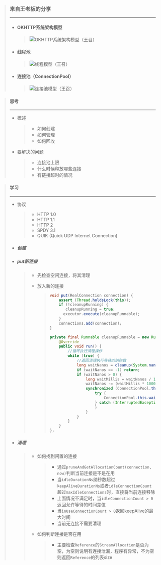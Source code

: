 > ### 来自王老板的分享
> ---
> - #### OKHTTP系统架构模型
>   > ![OKHTTP系统架构模型（王召）](https://note.youdao.com/yws/api/personal/file/WEB9e4bbbf07a817a01ec22c1a1a31441ba?method=download&shareKey=8c44fb8fb19908f544c6b69c2cb092fe)
> - #### 线程池
>   > ![线程模型（王召）](https://note.youdao.com/yws/api/personal/file/WEB2ca932c063b86848d2f74bc7e947afe1?method=download&shareKey=58b16acfb566415f4584f2d2827b949e)
> - #### 连接池（ConnectionPool）
>   > ![连接池模型（王召）](https://note.youdao.com/yws/api/personal/file/WEB836d1ae35e85ab4395a0844d2898e1b5?method=download&shareKey=c580266e778718604830b1b5e0072e32)


> #### 思考
> ---
> - 概述
>   > - 如何创建
>   > - 如何管理
>   > - 如何回收
> - 要解决的问题
>   > - 连接池上限
>   > - 什么时候释放哪些连接
>   > - 有链接超时的情况


> #### 学习
> ---
> - 协议
>   > - HTTP 1.0
>   > - HTTP 1.1
>   > - HTTP 2
>   > - SPDY 3.1
>   > - QUIK (Quick UDP Internet Connection)
> - ##### 创建
>
>   >
>
> - ##### put新连接
>
>   > - 先检查空闲连接，将其清理
>   > - 放入新的连接
>   >
>   >   > ```java
>   >   > void put(RealConnection connection) {
>   >   >     assert (Thread.holdsLock(this));
>   >   >     if (!cleanupRunning) {
>   >   >        cleanupRunning = true;
>   >   >       executor.execute(cleanupRunnable);
>   >   >     }
>   >   >     connections.add(connection);
>   >   > }
>   >   > ```
>   >   >
>   >   > ```java
>   >   > private final Runnable cleanupRunnable = new Runnable() {
>   >   >     @Override
>   >   >     public void run() {
>   >   >         //循环执行清理操作
>   >   >         while (true) {
>   >   >             //返回清理执行等待的纳秒数
>   >   >             long waitNanos = cleanup(System.nanoTime());
>   >   >             if (waitNanos == -1) return;
>   >   >             if (waitNanos > 0) {
>   >   >                 long waitMillis = waitNanos / 1000000L;
>   >   >                 waitNanos -= (waitMillis * 1000000L);
>   >   >                 synchronized (ConnectionPool.this) {
>   >   >                     try {
>   >   >                         ConnectionPool.this.wait(waitMillis, (int) waitNanos);
>   >   >                     } catch (InterruptedException ignored) {
>   >   >                     }
>   >   >                 }
>   >   >             }
>   >   >         }
>   >   >     }
>   >   > };
>   >   > ```
> - ##### 清理
>   > - 如何找到闲置的连接
>   >   > - 通过```pruneAndGetAllocationCount(connection, now)```判断当前连接是不是在用
>   >   > - 当```idleDurationNs```纳秒数超过```keepAliveDurationNs```或者```idleConnectionCount```超过```maxIdleConnections```时，直接将当前连接移除
>   >   > - 上面情况不满足时，当```idleConnectionCount > 0```返回允许等待的时间差值
>   >   > - 当```inUseConnectionCount > 0```返回keepAlive的最大时间
>   >   > - 当前无连接不需要清理
>   > - 如何判断连接是否在用
>   >
>   >    >- 主要检查```Reference```的```StreamAllocation```是否为空，为空则说明有连接泄漏，程序有异常，不为空则返回```Reference```的列表size